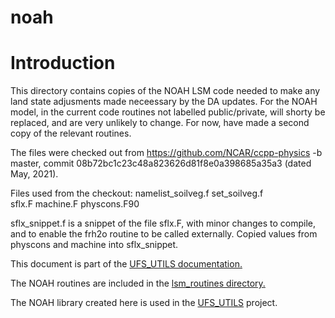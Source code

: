 
# noah

# Introduction

This directory contains copies of the NOAH LSM code needed to make any land state adjusments made neceessary by the DA updates.
For the NOAH model, in the current code routines not labelled public/private, will shorty be replaced, and are very unlikely to change. For now, have made a second copy of the relevant routines.

The files were checked out from https://github.com/NCAR/ccpp-physics -b master, commit 08b72bc1c23c48a823626d81f8e0a398685a35a3 (dated May, 2021).

Files used from the checkout:
namelist_soilveg.f
set_soilveg.f      
sflx.F
machine.F
physcons.F90

sflx_snippet.f is a snippet of the file sflx.F, with minor changes to compile, and to enable the frh2o routine to be called externally. Copied values from physcons and machine into sflx_snippet. 

This document is part of the <a href="../index.html">UFS_UTILS documentation.</a> 

The NOAH routines are included in the <a href="../lsm_routines/index.html">lsm_routines directory.</a>

The NOAH library created here is used in the
[UFS_UTILS](https://github.com/ufs-community/UFS_UTILS) project.
